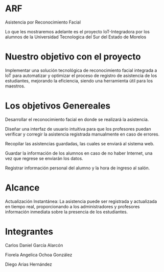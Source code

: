 # ARF
Asistencia por Reconocimiento Facial

Lo que les mostraremos adelante es el proyecto IoT-Integradora por los alumnos de la Universidad Tecnologica del Sur del Estado de Morelos

# Nuestro objetivo con el proyecto

Implementar una solución tecnológica de reconocimiento facial integrada a IoT para automatizar y optimizar el proceso de registro de asistencia de los estudiantes, mejorando la eficiencia, siendo una herramienta útil para los maestros.

# Los objetivos Genereales

Desarrollar el reconocimiento facial en donde se realizará la asistencia.	

Diseñar una interfaz de usuario intuitiva para que los profesores puedan verificar y corregir la asistencia registrada manualmente en caso de errores.	

Recopilar las asistencias guardadas, las cuales se enviará al sistema web.	

Guardar la información de los alumnos en caso de no haber Internet, una vez que regrese se enviarán los datos.	

Registrar información personal del alumno y la hora de ingreso al salón.	

# Alcance
Actualización Instantánea: La asistencia puede ser registrada y actualizada en tiempo real, proporcionando a los administradores y profesores información inmediata sobre la presencia de los estudiantes.  

# Integrantes

Carlos Daniel García Alarcón

Fiorela Angelica Ochoa González

Diego Arias Hernández
